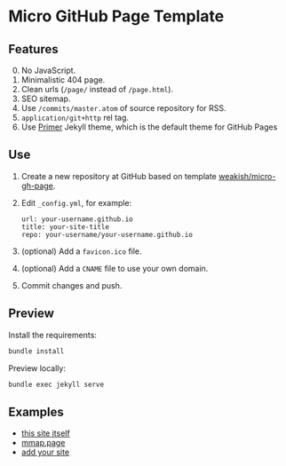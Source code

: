# Micro GitHub Page Template

## Features

0. No JavaScript.
1. Minimalistic 404 page.
2. Clean urls (`/page/` instead of `/page.html`).
3. SEO sitemap.
4. Use `/commits/master.atom` of source repository for RSS.
5. `application/git+http` rel tag.
6. Use [Primer] Jekyll theme, which is the default theme for GitHub Pages

[Primer]: https://github.com/pages-themes/primer

## Use

1. Create a new repository at GitHub based on template [weakish/micro-gh-page].

2. Edit `_config.yml`, for example:

    ```
    url: your-username.github.io
    title: your-site-title
    repo: your-username/your-username.github.io
    ```

3. (optional) Add a `favicon.ico` file.

4. (optional) Add a `CNAME` file to use your own domain.

5. Commit changes and push.

[weakish/micro-gh-page]: https://github.com/weakish/micro-gh-page

## Preview

Install the requirements:

```sh
bundle install
```

Preview locally:

```sh
bundle exec jekyll serve
```

## Examples

- [this site itself](https://mmap.page/micro-gh-page/)
- [mmap.page](https://mmap.page)
- [add your site](https://github.com/weakish/micro-gh-page/pulls)